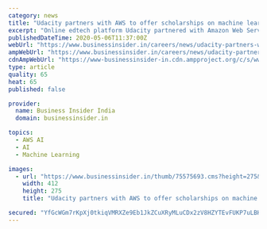 ```yaml
---
category: news
title: "Udacity partners with AWS to offer scholarships on machine learning for working professionals"
excerpt: "Online edtech platform Udacity partnered with Amazon Web Services (AWS) to offer scholarships to working professionals for machine learning. All applicants will be able to join the AWS Machine Learning Foundations Course."
publishedDateTime: 2020-05-06T11:37:00Z
webUrl: "https://www.businessinsider.in/careers/news/udacity-partners-with-aws-to-offer-scholarships-on-machine-learning-for-working-professionals/articleshow/75575682.cms"
ampWebUrl: "https://www.businessinsider.in/careers/news/udacity-partners-with-aws-to-offer-scholarships-on-machine-learning-for-working-professionals/amp_articleshow/75575682.cms"
cdnAmpWebUrl: "https://www-businessinsider-in.cdn.ampproject.org/c/s/www.businessinsider.in/careers/news/udacity-partners-with-aws-to-offer-scholarships-on-machine-learning-for-working-professionals/amp_articleshow/75575682.cms"
type: article
quality: 65
heat: 65
published: false

provider:
  name: Business Insider India
  domain: businessinsider.in

topics:
  - AWS AI
  - AI
  - Machine Learning

images:
  - url: "https://www.businessinsider.in/thumb/75575693.cms?height=275&width=412"
    width: 412
    height: 275
    title: "Udacity partners with AWS to offer scholarships on machine learning for working professionals"

secured: "YfGcWGm7rKpXj0tkiqVMRXZe9Eb1JkZCuXRyMLuCDx2zV8HZYTEvFUKP7uLBH34nRpp6da9EWUzMgAA9MtUIO2UU9SEU2RBYGDhzmI+vJq//fhMf+dOOVNFb0HlVva65xU+gQqUXxo4QxKfWOsZPepMq/VCw272fu7vE4wo5px5DjwKKn8i9FzILjgG/Mxf3u1P/YmnJ5oImkfN7Ahnrp2RAPKZBVZaqvNXG/izF33Q2fPt4akehc0Tqir1CVBjnJv5uWE+ui2eatSK4MxdwUwXtcsHKaEUSO/IsvW2NcIAI3IYz1cfDiumgXNWYd0dd;q82W9c6fCIqrZdxABh3gfQ=="
---
```


